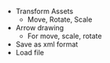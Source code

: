 + Transform Assets
    - Move, Rotate, Scale
+ Arrow drawing
    - For move, scale, rotate
+ Save as xml format
+ Load file